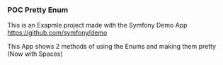 ### POC Pretty Enum

This is an Exapmle project made with the Symfony Demo App https://github.com/symfony/demo

This App shows 2 methods of using the Enums and making them pretty (Now with Spaces) 